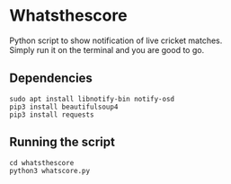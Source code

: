 # Whatsthescore

Python script to show notification of live cricket matches.   
Simply run it on the terminal and you are good to go.

## Dependencies 
```shell
sudo apt install libnotify-bin notify-osd
pip3 install beautifulsoup4
pip3 install requests
```

## Running the script
```shell
cd whatsthescore
python3 whatscore.py
```